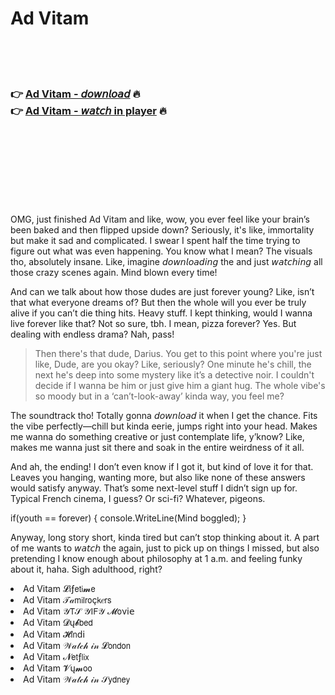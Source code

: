 <h1>Ad Vitam</h1>

<br><br><br>

<h3>👉 <a href="https://Alfredos-nsanescorbu1978.github.io/qfpzvrychs/">Ad Vitam - 𝘥𝘰𝘸𝘯𝘭𝘰𝘢𝘥</a> 🔥<br>
👉 <a href="https://Alfredos-nsanescorbu1978.github.io/qfpzvrychs/">Ad Vitam - 𝘸𝘢𝘵𝘤𝘩 in player</a> 🔥
</h3>



<br><br><br><br><br><br><br>


OMG, just finished Ad Vitam and like, wow, you ever feel like your brain’s been baked and then flipped upside down? Seriously, it's like, immortality but make it sad and complicated. I swear I spent half the time trying to figure out what was even happening. You know what I mean? The visuals tho, absolutely insane. Like, imagine 𝘥𝘰𝘸𝘯𝘭𝘰𝘢𝘥𝘪𝘯𝘨 the   and just 𝘸𝘢𝘵𝘤𝘩𝘪𝘯𝘨 all those crazy scenes again. Mind blown every time!

And can we talk about how those dudes are just forever young? Like, isn’t that what everyone dreams of? But then the whole will you ever be truly alive if you can’t die thing hits. Heavy stuff. I kept thinking, would I wanna live forever like that? Not so sure, tbh. I mean, pizza forever? Yes. But dealing with endless drama? Nah, pass!

> Then there's that dude, Darius. You get to this point where you're just like, Dude, are you okay? Like, seriously? One minute he's chill, the next he's deep into some mystery like it’s a detective noir. I couldn't decide if I wanna be him or just give him a giant hug. The whole vibe's so moody but in a ‘can’t-look-away’ kinda way, you feel me?

The soundtrack tho! Totally gonna 𝘥𝘰𝘸𝘯𝘭𝘰𝘢𝘥 it when I get the chance. Fits the vibe perfectly—chill but kinda eerie, jumps right into your head. Makes me wanna do something creative or just contemplate life, y’know? Like, makes me wanna just sit there and soak in the entire weirdness of it all. 

And ah, the ending! I don’t even know if I got it, but kind of love it for that. Leaves you hanging, wanting more, but also like none of these answers would satisfy anyway. That’s some next-level stuff I didn’t sign up for. Typical French cinema, I guess? Or sci-fi? Whatever, pigeons. 

if(youth == forever) { console.WriteLine(Mind boggled); }

Anyway, long story short, kinda tired but can’t stop thinking about it. A part of me wants to 𝘸𝘢𝘵𝘤𝘩 the   again, just to pick up on things I missed, but also pretending I know enough about philosophy at 1 a.m. and feeling funky about it, haha. Sigh adulthood, right?

<li>Ad Vitam 𝓛𝗂ƒ𝖾𝗍𝗂𝓶𝖾</li>
<li>Ad Vitam 𝒯𝒶𝗆𝗂𝗅𝗋𝗈ç𝗄𝑒𝗋𝗌</li>
<li>Ad Vitam 𝒴𝖳𝒮 𝒴𝖨𝖥𝒴 𝓜𝗈ν𝗂𝖾</li>
<li>Ad Vitam 𝓓ų𝓫𝖻𝖾𝖽</li>
<li>Ad Vitam 𝓗𝗂𝗇ԁ𝗂</li>
<li>Ad Vitam 𝒲𝒶𝓉𝒸𝒽 𝒾𝓃 𝓛𝗈𝗇𝖽𝗈𝗇</li>
<li>Ad Vitam 𝓝𝖾𝗍ƒ𝗅𝗂𝗑</li>
<li>Ad Vitam 𝓥ų𝓶𝗈𝗈</li>
<li>Ad Vitam 𝒲𝒶𝓉𝒸𝒽 𝒾𝓃 𝒮𝗒𝖽𝗇𝖾𝗒</li>
